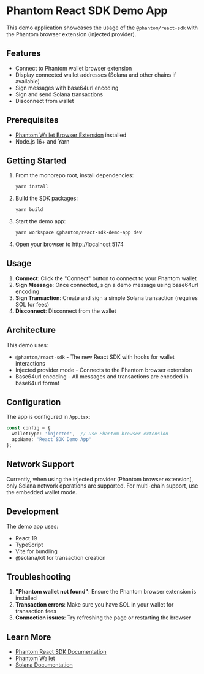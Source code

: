 # Phantom React SDK Demo App

This demo application showcases the usage of the `@phantom/react-sdk` with the Phantom browser extension (injected provider).

## Features

- Connect to Phantom wallet browser extension
- Display connected wallet addresses (Solana and other chains if available)
- Sign messages with base64url encoding
- Sign and send Solana transactions
- Disconnect from wallet

## Prerequisites

- [Phantom Wallet Browser Extension](https://phantom.app/download) installed
- Node.js 16+ and Yarn

## Getting Started

1. From the monorepo root, install dependencies:
   ```bash
   yarn install
   ```

2. Build the SDK packages:
   ```bash
   yarn build
   ```

3. Start the demo app:
   ```bash
   yarn workspace @phantom/react-sdk-demo-app dev
   ```

4. Open your browser to http://localhost:5174

## Usage

1. **Connect**: Click the "Connect" button to connect to your Phantom wallet
2. **Sign Message**: Once connected, sign a demo message using base64url encoding
3. **Sign Transaction**: Create and sign a simple Solana transaction (requires SOL for fees)
4. **Disconnect**: Disconnect from the wallet

## Architecture

This demo uses:
- `@phantom/react-sdk` - The new React SDK with hooks for wallet interactions
- Injected provider mode - Connects to the Phantom browser extension
- Base64url encoding - All messages and transactions are encoded in base64url format

## Configuration

The app is configured in `App.tsx`:

```typescript
const config = {
  walletType: 'injected',  // Use Phantom browser extension
  appName: 'React SDK Demo App'
};
```

## Network Support

Currently, when using the injected provider (Phantom browser extension), only Solana network operations are supported. For multi-chain support, use the embedded wallet mode.

## Development

The demo app uses:
- React 19
- TypeScript
- Vite for bundling
- @solana/kit for transaction creation

## Troubleshooting

1. **"Phantom wallet not found"**: Ensure the Phantom browser extension is installed
2. **Transaction errors**: Make sure you have SOL in your wallet for transaction fees
3. **Connection issues**: Try refreshing the page or restarting the browser

## Learn More

- [Phantom React SDK Documentation](../../packages/react-sdk/README.md)
- [Phantom Wallet](https://phantom.app)
- [Solana Documentation](https://docs.solana.com)